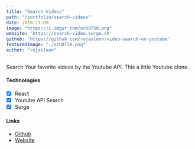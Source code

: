 ```yaml
---
title: "Search Videos"
path: "/portfolio/search-videos"
date: 2019-11-09
image: "https://i.imgur.com/orU0T50.png"
website: 'https://search-video.surge.sh'
github: 'https://github.com/rojasleon/video-search-on-youtube'
featuredImage: "./orU0T50.png"
author: "rojasleon"
---
```


Search Your favorite videos by the Youtube API.
This a little Youtube clone.

#### Technologies

- [x] React
- [x] Youtube API Search
- [x] Surge

#### Links

- [Github](https://github.com/rojasleon/video-search-on-youtube "Github")
- [Website](https://search-video.surge.sh "Search Videos")
